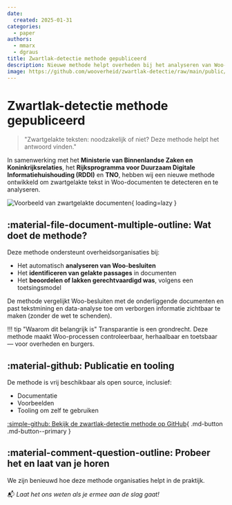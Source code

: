 ```yaml
---
date:
  created: 2025-01-31
categories:
  - paper
authors:
  - mmarx
  - dgraus
title: Zwartlak-detectie methode gepubliceerd
description: Nieuwe methode helpt overheden bij het analyseren van Woo-besluiten om zwartgelakte tekst te beoordelen en transparanter te maken.
image: https://github.com/wooverheid/zwartlak-detectie/raw/main/public/img/zwartlak-detectie-voorbeeld.png
---
```


# Zwartlak-detectie methode gepubliceerd

> "Zwartgelakte teksten: noodzakelijk of niet? Deze methode helpt het antwoord vinden."

In samenwerking met het **Ministerie van Binnenlandse Zaken en Koninkrijksrelaties**, het **Rijksprogramma voor Duurzaam Digitale Informatiehuishouding (RDDI)** en **TNO**, hebben wij een nieuwe methode ontwikkeld om zwartgelakte tekst in Woo-documenten te detecteren en te analyseren.

<!-- more -->

![Voorbeeld van zwartgelakte documenten](https://wooverheid.nl/wp-content/uploads/2025/01/screenshot-2025-01-31-at-9.55.54e280afam.png?w=966){ loading=lazy }

## :material-file-document-multiple-outline: Wat doet de methode?

Deze methode ondersteunt overheidsorganisaties bij:

- Het automatisch **analyseren van Woo-besluiten**
- Het **identificeren van gelakte passages** in documenten
- Het **beoordelen of lakken gerechtvaardigd was**, volgens een toetsingsmodel

De methode vergelijkt Woo-besluiten met de onderliggende documenten en past tekstmining en data-analyse toe om verborgen informatie zichtbaar te maken (zonder de wet te schenden).

!!! tip "Waarom dit belangrijk is"
    Transparantie is een grondrecht. Deze methode maakt Woo-processen controleerbaar, herhaalbaar en toetsbaar — voor overheden en burgers.

## :material-github: Publicatie en tooling

De methode is vrij beschikbaar als open source, inclusief:

- Documentatie
- Voorbeelden
- Tooling om zelf te gebruiken

[:simple-github: Bekijk de zwartlak-detectie methode op GitHub](https://github.com/wooverheid/zwartlak-detectie){ .md-button .md-button--primary }

## :material-comment-question-outline: Probeer het en laat van je horen

We zijn benieuwd hoe deze methode organisaties helpt in de praktijk.

📬 *Laat het ons weten als je ermee aan de slag gaat!*